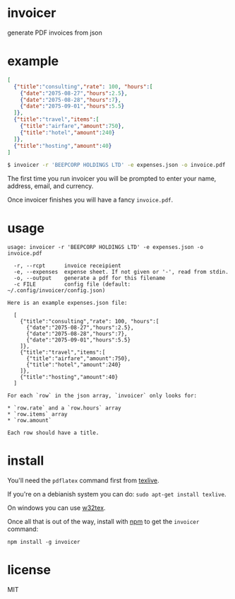 # invoicer

generate PDF invoices from json

# example

``` json
[
  {"title":"consulting","rate": 100, "hours":[
    {"date":"2075-08-27","hours":2.5},
    {"date":"2075-08-28","hours":7},
    {"date":"2075-09-01","hours":5.5}
  ]},
  {"title":"travel","items":[
    {"title":"airfare","amount":750},
    {"title":"hotel","amount":240}
  ]},
  {"title":"hosting","amount":40}
]
```

``` bash
$ invoicer -r 'BEEPCORP HOLDINGS LTD' -e expenses.json -o invoice.pdf
```

The first time you run invoicer you will be prompted to enter your name,
address, email, and currency.

Once invoicer finishes you will have a fancy `invoice.pdf`.

# usage

```
usage: invoicer -r 'BEEPCORP HOLDINGS LTD' -e expenses.json -o invoice.pdf

  -r, --rcpt      invoice receipient
  -e, --expenses  expense sheet. If not given or '-', read from stdin.
  -o, --output    generate a pdf for this filename
  -c FILE         config file (default: ~/.config/invoicer/config.json)            

Here is an example expenses.json file:

  [
    {"title":"consulting","rate": 100, "hours":[
      {"date":"2075-08-27","hours":2.5},
      {"date":"2075-08-28","hours":7},
      {"date":"2075-09-01","hours":5.5}
    ]},
    {"title":"travel","items":[
      {"title":"airfare","amount":750},
      {"title":"hotel","amount":240}
    ]},
    {"title":"hosting","amount":40}
  ]

For each `row` in the json array, `invoicer` only looks for:

* `row.rate` and a `row.hours` array
* `row.items` array
* `row.amount`

Each row should have a title.
```

# install

You'll need the `pdflatex` command first from
[texlive](http://www.tug.org/texlive/acquire-netinstall.html).

If you're on a debianish system you can do: `sudo apt-get install texlive`.

On windows you can use [w32tex](http://w32tex.org/).

Once all that is out of the way, install with [npm](https://npmjs.org) to get
the `invoicer` command:

```
npm install -g invoicer
```

# license

MIT
